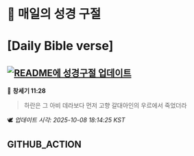 # 🙏 매일의 성경 구절
# [Daily Bible verse]
## [![README에 성경구절 업데이트](https://github.com/DONGSUKA/first_test/actions/workflows/update-readme-bible.yml/badge.svg)](https://github.com/DONGSUKA/first_test/actions/workflows/update-readme-bible.yml)
<!-- START_BIBLE_VERSE -->
📖 **창세기 11:28**
> 하란은 그 아비 데라보다 먼저 고향 갈대아인의 우르에서 죽었더라

🕊️ _업데이트 시각: 2025-10-08 18:14:25 KST_
  <!-- END_BIBLE_VERSE -->
## GITHUB_ACTION
